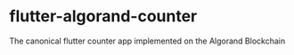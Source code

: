 # flutter-algorand-counter
The canonical flutter counter app implemented on the Algorand Blockchain
